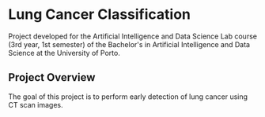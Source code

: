 # Lung Cancer Classification

Project developed for the Artificial Intelligence and Data Science Lab course (3rd year, 1st semester) of the Bachelor's in Artificial Intelligence and Data Science at the University of Porto.

## Project Overview
The goal of this project is to perform early detection of lung cancer using CT scan images. 
